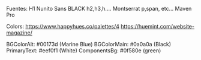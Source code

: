 Fuentes:
H1 Nunito Sans BLACK
h2,h3,h.... Montserrat
p,span, etc... Maven Pro

Colors:
https://www.happyhues.co/palettes/4
https://huemint.com/website-magazine/

BGColorAlt: #00173d (Marine Blue)
BGColorMain: #0a0a0a (Black)
PrimaryText: #eef0f1 (White)
ComponentsBg: #0f580e (green)